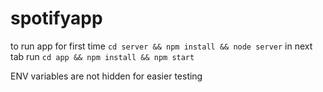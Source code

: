 # spotifyapp

to run app for first time 
`cd server && npm install && node server`
in next tab run
`cd app && npm install && npm start`

ENV variables are not hidden for easier testing 
